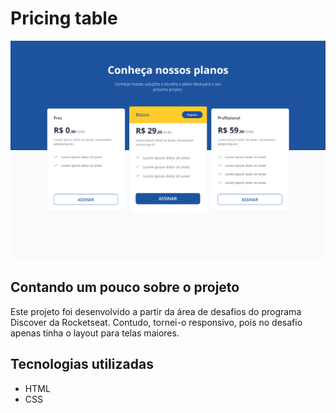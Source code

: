 # Pricing table

![preview](./assets/preview.png)

## Contando um pouco sobre o projeto
Este projeto foi desenvolvido a partir da área de desafios do programa Discover da Rocketseat. Contudo, tornei-o responsivo, pois no desafio apenas tinha o layout para telas maiores.

## Tecnologias utilizadas 

- HTML
- CSS
